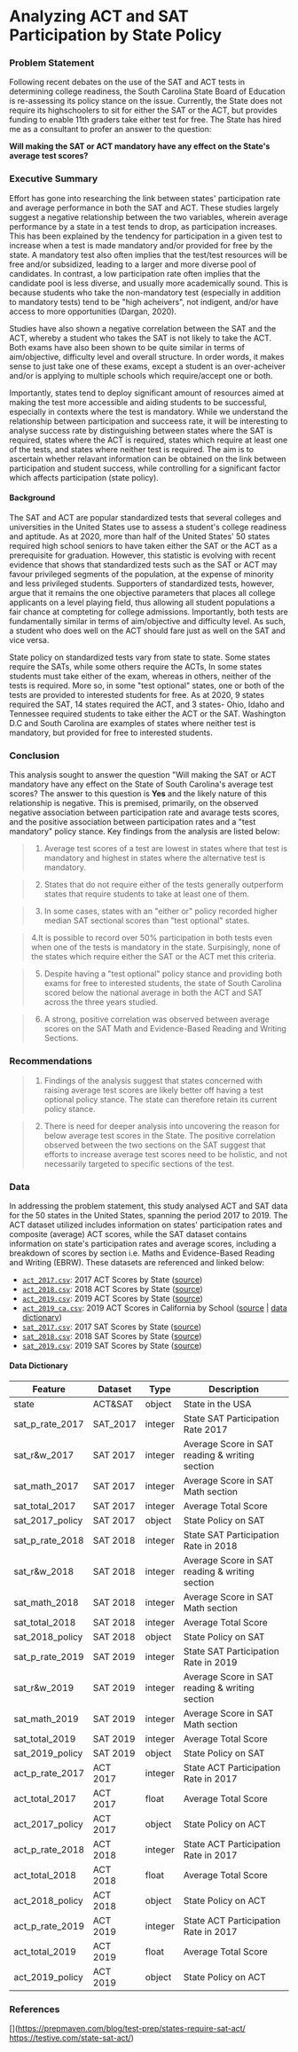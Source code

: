# Analyzing ACT and SAT Participation by State Policy


### Problem Statement 

Following recent debates on the use of the SAT and ACT tests in determining college readiness, the South Carolina State Board of Education is re-assessing its policy stance on the issue. Currently, the State does not require its highschoolers to sit for either the SAT or the ACT, but provides funding to enable 11th graders take either test for free. The State has hired me as a consultant to profer an answer to the question:

**Will making the SAT or ACT mandatory have any effect on the State's average test scores?**

### Executive Summary

Effort has gone into researching the link between states' participation rate and average performance in both the SAT and ACT. These studies largely suggest a negative relationship between the two variables, wherein average performance by a state in a test tends to drop, as participation increases. This has been explained by the tendency for participation in a given test to increase when a test is made mandatory and/or provided for free by the state. A mandatory test also often implies that the test/test resources will be free and/or subsidized, leading to a larger and more diverse pool of candidates. In contrast, a low participation rate often implies that the candidate pool is less diverse, and usually more academically sound. This is because students who take the non-mandatory test (especially in addition to mandatory tests) tend to be "high acheivers", not indigent, and/or have access to more opportunities (Dargan, 2020).

Studies have also shown a negative correlation between the SAT and the ACT, whereby a student who takes the SAT is not likely to take the ACT. Both exams have also been shown to be quite similar in terms of aim/objective, difficulty level and overall structure. In order words, it makes sense to just take one of these exams, except a student is an over-acheiver and/or is applying to multiple schools which require/accept one or both.

Importantly, states tend to deploy significant amount of resources aimed at making the test more accessible and aiding students to be successful, especially in contexts where the test is mandatory. While we understand the relationship between participation and succeess rate, it will be interesting to analyse success rate by distinguishing between states where the SAT is required, states where the ACT is required, states which require at least one of the tests, and states where neither test is required. The aim is to ascertain whether relavant information can be obtained on the link between participation and student success, while controlling for a significant factor which affects participation (state policy). 

#### Background

The SAT and ACT are popular standardized tests that several colleges and universities in the United States use to assess a student's college readiness and aptitude. As at 2020, more than half of the United States' 50 states required high school seniors to have taken either the SAT or the ACT as a prerequisite for graduation. However, this statistic is evolving with recent evidence that shows that standardized tests such as the SAT or ACT may favour privileged segments of the population, at the expense of minority and less privileged students. Supporters of standardized tests, however, argue that it remains the one objective parameters that places all college applicants on a level playing field, thus allowing all student populations a fair chance at compteting for college admissions. Importantly, both tests are fundamentally similar in terms of aim/objective and difficulty level. As such, a student who does well on the ACT should fare just as well on the SAT and vice versa.

State policy on standardized tests vary from state to state. Some states require the SATs, while some others require the ACTs, In some states students must take either of the exam, whereas in others, neither of the tests is required. More so, in some "test optional" states, one or both of the tests are provided to interested students for free. As at 2020, 9 states required the SAT, 14 states required the ACT, and 3 states- Ohio, Idaho and Tennessee required students to take either the ACT or the SAT. Washington D.C and South Carolina are examples of states where neither test is mandatory, but provided for free to interested students.


### Conclusion
This analysis sought to answer the question "Will making the SAT or ACT mandatory have any effect on the State of South Carolina's average test scores? The answer to this question is **Yes** and the likely nature of this relationship is negative. This is premised, primarily, on the observed negative association between participation rate and avarage tests scores, and the positive association between participation rates and a "test mandatory" policy stance. Key findings from the analysis are listed below:

> 1. Average test scores of a test are lowest in states where that test is mandatory and highest in states where the alternative test is mandatory.

> 2. States that do not require either of the tests generally outperform states that require students to take at least one of them.

> 3. In some cases, states with an "either or" policy recorded higher median SAT sectional scores than "test optional" states.

> 4.It is possible to record over 50% participation in both tests even when one of the tests is mandatory in the state. Surpisingly, none of the states which require either the SAT or the ACT met this criteria.

> 5. Despite having a "test optional" policy stance and providing both exams for free to interested students, the state of South Carolina scored below the national average in both the ACT and SAT across the three years studied.

> 6. A strong, positive correlation was observed between average scores on the SAT Math and Evidence-Based Reading and Writing Sections.

### Recommendations
> 1.  Findings of the analysis suggest that states concerned with raising average test scores are likely better off having a test optional policy stance. The state can therefore retain its current policy stance.

> 2. There is need for deeper analysis into uncovering the reason for below average test scores in the State. The positive correlation observed between the two sections on the SAT suggest that efforts to increase average test scores need to be holistic, and not necessarily targeted to specific sections of the test. 

### Data

In addressing the problem statement, this study analysed ACT and SAT data for the 50 states in the United States, spanning the period 2017 to 2019. The ACT dataset utilized includes information on states' participation rates and composite (average) ACT scores, while the SAT dataset contains information on state's participation rates and average scores, including a breakdown of scores by section i.e. Maths and Evidence-Based Reading and Writing (EBRW). These datasets are referenced and linked below:

* [`act_2017.csv`](./data/act_2017.csv): 2017 ACT Scores by State ([source](https://blog.prepscholar.com/act-scores-by-state-averages-highs-and-lows))
* [`act_2018.csv`](./data/act_2018.csv): 2018 ACT Scores by State ([source](https://blog.prepscholar.com/act-scores-by-state-averages-highs-and-lows))
* [`act_2019.csv`](./data/act_2019.csv): 2019 ACT Scores by State ([source](https://blog.prepscholar.com/act-scores-by-state-averages-highs-and-lows))
* [`act_2019_ca.csv`](./data/act_2019_ca.csv): 2019 ACT Scores in California by School ([source](https://www.cde.ca.gov/ds/sp/ai/) | [data dictionary](https://www.cde.ca.gov/ds/sp/ai/reclayoutact19.asp))
* [`sat_2017.csv`](./data/sat_2017.csv): 2017 SAT Scores by State ([source](https://blog.collegevine.com/here-are-the-average-sat-scores-by-state/))
* [`sat_2018.csv`](./data/sat_2018.csv): 2018 SAT Scores by State ([source](https://blog.collegevine.com/here-are-the-average-sat-scores-by-state/))
* [`sat_2019.csv`](./data/sat_2019.csv): 2019 SAT Scores by State ([source](https://blog.prepscholar.com/average-sat-scores-by-state-most-recent))

#### Data Dictionary

|Feature | Dataset | Type | Description|
|---|---|---|---|
|state| ACT&SAT | object|State in the USA|
|sat_p_rate_2017| SAT_2017 | integer | State SAT Participation Rate 2017 |
|sat_r&w_2017| SAT 2017 | integer | Average Score in SAT reading & writing section |
|sat_math_2017| SAT 2017 | integer | Average Score in SAT Math section |
|sat_total_2017| SAT 2017 | integer | Average Total Score |
|sat_2017_policy | SAT 2017 | object | State Policy on SAT |
|sat_p_rate_2018| SAT 2018 | integer | State SAT Participation Rate in 2018 |
|sat_r&w_2018| SAT 2018 | integer | Average Score in SAT reading & writing section |
|sat_math_2018| SAT 2018 | integer | Average Score in SAT Math section |
|sat_total_2018| SAT 2018 | integer  | Average Total Score |
|sat_2018_policy | SAT 2018 | object | State Policy on SAT |
|sat_p_rate_2019| SAT 2019 | integer | State SAT Participation Rate in 2019 |
|sat_r&w_2019| SAT 2019 | integer | Average Score in SAT reading & writing section |
|sat_math_2019| SAT 2019 | integer | Average Score in SAT Math section |
|sat_total_2019| SAT 2019 | integer | Average Total Score |
|sat_2019_policy | SAT 2019 | object | State Policy on SAT |
|act_p_rate_2017 | ACT 2017 | integer | State ACT Participation Rate in 2017 |
|act_total_2017 | ACT 2017 | float | Average Total Score | 
|act_2017_policy | ACT 2017 | object | State Policy on ACT |
|act_p_rate_2018 | ACT 2018 | integer | State ACT Participation Rate in 2017 |
|act_total_2018 | ACT 2018 | float | Average Total Score | 
|act_2018_policy | ACT 2018 | object | State Policy on ACT |
|act_p_rate_2019 | ACT 2019 | integer | State ACT Participation Rate in 2017 |
|act_total_2019 | ACT 2019 | float | Average Total Score | 
|act_2019_policy | ACT 2019 | object | State Policy on ACT |

### References 

[](https://prepmaven.com/blog/test-prep/states-require-sat-act/  https://testive.com/state-sat-act/) 
[](https://www.providencejournal.com/news/20181025/with-sat-required-ri-sees-jump-in-participation-decline-in-scores) 
[](https://wvde.state.wv.us/news/3413/)
[](https://www.fairtest.org/state-sat-scores-reflect-spending) 
[](https://reports.collegeboard.org/archive/sat-suite-program-results/2019/benefits-sat-school-day)
[](https://www.brookings.edu/research/act-sat-for-all-a-cheap-effective-way-to-narrow-income-gaps-in-college/) 
[](https://blog.collegevine.com/states-that-require-sat/)
[](https://stephengodfrey.net/ )
[](https://medium.com/@james.dargan/participation-skews-state-averages-f68969371a01)


